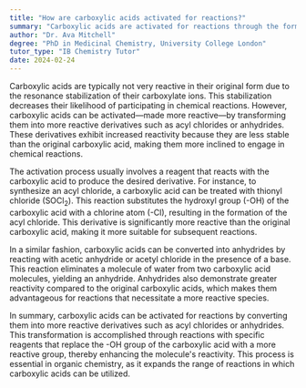 ```yaml
---
title: "How are carboxylic acids activated for reactions?"
summary: "Carboxylic acids are activated for reactions through the formation of more reactive derivatives like acyl chlorides or anhydrides."
author: "Dr. Ava Mitchell"
degree: "PhD in Medicinal Chemistry, University College London"
tutor_type: "IB Chemistry Tutor"
date: 2024-02-24
---
```


Carboxylic acids are typically not very reactive in their original form due to the resonance stabilization of their carboxylate ions. This stabilization decreases their likelihood of participating in chemical reactions. However, carboxylic acids can be activated—made more reactive—by transforming them into more reactive derivatives such as acyl chlorides or anhydrides. These derivatives exhibit increased reactivity because they are less stable than the original carboxylic acid, making them more inclined to engage in chemical reactions.

The activation process usually involves a reagent that reacts with the carboxylic acid to produce the desired derivative. For instance, to synthesize an acyl chloride, a carboxylic acid can be treated with thionyl chloride ($\text{SOCl}_2$). This reaction substitutes the hydroxyl group ($\text{-OH}$) of the carboxylic acid with a chlorine atom ($\text{-Cl}$), resulting in the formation of the acyl chloride. This derivative is significantly more reactive than the original carboxylic acid, making it more suitable for subsequent reactions.

In a similar fashion, carboxylic acids can be converted into anhydrides by reacting with acetic anhydride or acetyl chloride in the presence of a base. This reaction eliminates a molecule of water from two carboxylic acid molecules, yielding an anhydride. Anhydrides also demonstrate greater reactivity compared to the original carboxylic acids, which makes them advantageous for reactions that necessitate a more reactive species.

In summary, carboxylic acids can be activated for reactions by converting them into more reactive derivatives such as acyl chlorides or anhydrides. This transformation is accomplished through reactions with specific reagents that replace the $\text{-OH}$ group of the carboxylic acid with a more reactive group, thereby enhancing the molecule's reactivity. This process is essential in organic chemistry, as it expands the range of reactions in which carboxylic acids can be utilized.
    
